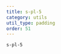 ```yaml
---
title: s-pl-5
category: utils
util_type: padding
order: 51
---
```

<div class="s-pl-5">
  <code>s-pl-5</code>
</div>